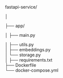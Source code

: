 fastapi-service/

│

├── app/

│   ├── main.py          

│   ├── utils.py          
│   ├── embeddings.py   
│   └── storage.py       
│
├── requirements.txt      
├── Dockerfile            
└── docker-compose.yml   

